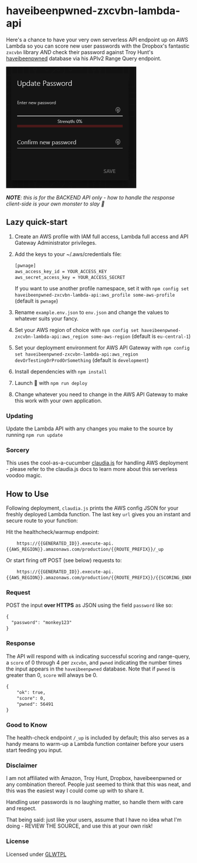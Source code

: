 # haveibeenpwned-zxcvbn-lambda-api
Here's a chance to have your very own serverless API endpoint up on AWS Lambda so you can score new user passwords with the Dropbox's fantastic `zxcvbn` library _AND_ check their password against Troy Hunt's [haveibeenpwned](https://haveibeenpwned.com/) database via his APIv2 Range Query endpoint.

![API in Action](.github/pwnage.gif?raw=true "API in Action")

_**NOTE**: this is for the BACKEND API only - how to handle the response client-side is your own monster to slay :dragon_face:_

## Lazy quick-start
1. Create an AWS profile with IAM full access, Lambda full access and API Gateway Administrator privileges.
2. Add the keys to your ~/.aws/credentials file:
    ```
    [pwnage]
    aws_access_key_id = YOUR_ACCESS_KEY
    aws_secret_access_key = YOUR_ACCESS_SECRET
    ```
    If you want to use another profile namespace, set it with `npm config set haveibeenpwned-zxcvbn-lambda-api:aws_profile some-aws-profile`  (default is `pwnage`)

3. Rename `example.env.json` to `env.json` and change the values to whatever suits your fancy.
4. Set your AWS region of choice with `npm config set haveibeenpwned-zxcvbn-lambda-api:aws_region some-aws-region` (default is `eu-central-1`)
5. Set your deployment environment for AWS API Gateway with `npm config set haveibeenpwned-zxcvbn-lambda-api:aws_region devOrTestingOrProdOrSomething` (default is `development`)
6. Install dependencies with `npm install`
7. Launch 🚀 with `npm run deploy`
8. Change whatever you need to change in the AWS API Gateway to make this work with your own application.

### Updating
Update the Lambda API with any changes you make to the source by running `npm run update`


### Sorcery
This uses the cool-as-a-cucumber [claudia.js](https://claudiajs.com/documentation.html) for handling AWS deployment - please refer to the claudia.js docs to learn more about this serverless voodoo magic.

## How to Use

Following deployment, `claudia.js` prints the AWS config JSON for your freshly deployed Lambda function. The last key `url` gives you an instant and secure route to your function:

Hit the healthcheck/warmup endpoint:
```
    https://{{GENERATED_ID}}.execute-api.{{AWS_REGION}}.amazonaws.com/production/{{ROUTE_PREFIX}}/_up
```

Or start firing off POST (see below) requests to:
```
    https://{{GENERATED_ID}}.execute-api.{{AWS_REGION}}.amazonaws.com/production/{{ROUTE_PREFIX}}/{{SCORING_ENDPOINT}}
```

### Request
POST the input **over HTTPS** as JSON using the field `password` like so:
```
{
  "password": "monkey123"
}
```
### Response
The API will respond with `ok` indicating successful scoring and range-query, a `score` of 0 through 4 per `zxcvbn`, and `pwned` indicating the number times the input appears in the `haveibeenpwned` database. Note that if `pwned` is greater than 0, `score` will always be 0.
```
{
    "ok": true,
    "score": 0,
    "pwned": 56491
}
```
### Good to Know
The health-check endpoint `/_up` is included by default; this also serves as a handy means to warm-up a Lambda function container before your users start feeding you input.

### Disclaimer
I am not affiliated with Amazon, Troy Hunt, Dropbox, haveibeenpwned or any combination thereof. People just seemed to think that this was neat, and this was the easiest way I could come up with to share it.

Handling user passwords is no laughing matter, so handle them with care and respect.

That being said: just like your users, assume that I have no idea what I'm doing - REVIEW THE SOURCE, and use this at your own risk!

### License
Licensed under [GLWTPL](https://raw.githubusercontent.com/me-shaon/GLWTPL/master/LICENSE)
